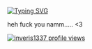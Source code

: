 [![Typing SVG](https://readme-typing-svg.demolab.com?font=Source+Sans+3&size=25&pause=1000&color=F7F7F7&center=true&width=435&lines=MEOW+MEOW+MEOW+MEOW+%3A3)](https://git.io/typing-svg)

heh fuck you namm..... <3

[![inveris1337 profile views](https://u8views.com/api/v1/github/profiles/216375641/views/day-week-month-total-count.svg)](https://u8views.com/github/inveris1337)